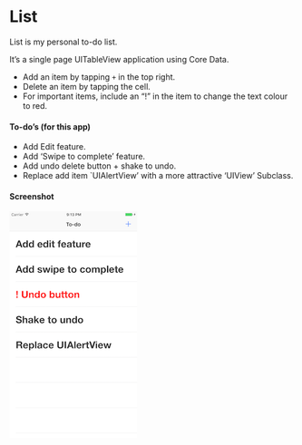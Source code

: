 # List

List is my personal to-do list. 

It’s a single page UITableView application using Core Data. 

- Add an item by tapping `+` in the top right. 
- Delete an item by tapping the cell. 
- For important items,  include an “!” in the item to change the text colour to red.

#### To-do’s (for this app)

- Add Edit feature. 
- Add ‘Swipe to complete’ feature. 
- Add undo delete button + shake to undo.
- Replace add item `UIAlertView’ with a more attractive ‘UIView’ Subclass. 

#### Screenshot

![](https://github.com/tomeehan/list/blob/master/Screenshot.png?raw=true)